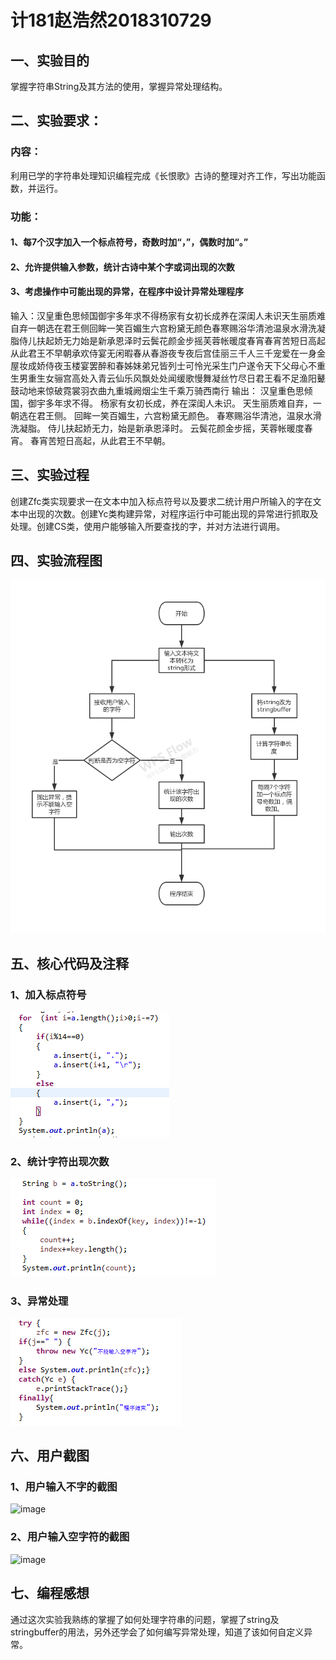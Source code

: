 # 计181赵浩然2018310729
## 一、实验目的
掌握字符串String及其方法的使用，掌握异常处理结构。
## 二、实验要求：
### 内容：
利用已学的字符串处理知识编程完成《长恨歌》古诗的整理对齐工作，写出功能函数，并运行。
### 功能：
#### 1、每7个汉字加入一个标点符号，奇数时加“，”，偶数时加“。”
#### 2、允许提供输入参数，统计古诗中某个字或词出现的次数 
#### 3、考虑操作中可能出现的异常，在程序中设计异常处理程序
输入：汉皇重色思倾国御宇多年求不得杨家有女初长成养在深闺人未识天生丽质难自弃一朝选在君王侧回眸一笑百媚生六宫粉黛无颜色春寒赐浴华清池温泉水滑洗凝脂侍儿扶起娇无力始是新承恩泽时云鬓花颜金步摇芙蓉帐暖度春宵春宵苦短日高起从此君王不早朝承欢侍宴无闲暇春从春游夜专夜后宫佳丽三千人三千宠爱在一身金屋妆成娇侍夜玉楼宴罢醉和春姊妹弟兄皆列士可怜光采生门户遂令天下父母心不重生男重生女骊宫高处入青云仙乐风飘处处闻缓歌慢舞凝丝竹尽日君王看不足渔阳鼙鼓动地来惊破霓裳羽衣曲九重城阙烟尘生千乘万骑西南行 输出： 汉皇重色思倾国，御宇多年求不得。 杨家有女初长成，养在深闺人未识。 天生丽质难自弃，一朝选在君王侧。 回眸一笑百媚生，六宫粉黛无颜色。 春寒赐浴华清池，温泉水滑洗凝脂。 侍儿扶起娇无力，始是新承恩泽时。 云鬓花颜金步摇，芙蓉帐暖度春宵。 春宵苦短日高起，从此君王不早朝。
## 三、实验过程 
创建Zfc类实现要求一在文本中加入标点符号以及要求二统计用户所输入的字在文本中出现的次数。创建Yc类构建异常，对程序运行中可能出现的异常进行抓取及处理。创建CS类，使用户能够输入所要查找的字，并对方法进行调用。
## 四、实验流程图
![image](https://github.com/Mr-Zhao125/changhenge/blob/master/%E6%9C%AA%E5%91%BD%E5%90%8D%E6%96%87%E4%BB%B6(1).jpg)
## 五、核心代码及注释
### 1、加入标点符号
![image](https://github.com/Mr-Zhao125/changhenge/blob/master/%E5%8A%A0%E5%85%A5%E6%A0%87%E7%82%B9%E7%AC%A6%E5%8F%B7.png)
### 2、统计字符出现次数
![image](https://github.com/Mr-Zhao125/changhenge/blob/master/%E7%BB%9F%E8%AE%A1%E6%9F%90%E4%B8%AA%E5%AD%97%E7%AC%A6%E5%87%BA%E7%8E%B0%E6%AC%A1%E6%95%B0.png)
### 3、异常处理
![image](https://github.com/Mr-Zhao125/changhenge/blob/master/%E5%BC%82%E5%B8%B8%E5%A4%84%E7%90%86.png)
## 六、用户截图
### 1、用户输入不字的截图
![image]()
### 2、用户输入空字符的截图
![image]()
## 七、编程感想
  通过这次实验我熟练的掌握了如何处理字符串的问题，掌握了string及stringbuffer的用法，另外还学会了如何编写异常处理，知道了该如何自定义异常。
